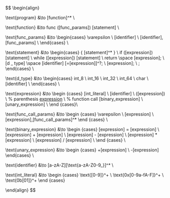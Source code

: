 $$
\begin{align}

\text{program} &\to [function]^* \\

\text{function} &\to func ([func\_params]) [statement] \\

\text{func\_params} &\to
\begin{cases}
    \varepsilon \\
    [identifier] \\
    [identifier],[func\_params] \\
\end{cases} \\

\text{statement} &\to 
\begin{cases}
 \{ [statement]^* \} \\
 if ([expression]) [statement] \\
 while ([expression]) [statement] \\
 return \space [expression]; \\
 [d \_ type] \space [identifier] [=[expression]]^?; \\
 [expression]; \\
 ;
\end{cases} \\

\text{d\_type} &\to 
\begin{cases}
 int\_8 \\
 int\_16 \\
 int\_32 \\
 int\_64 \\
 char \\
 [identifier] \\
\end{cases} \\

\text{expression} &\to
\begin {cases}
    [int\_literal] \\
    [identifier] \\
    ([expression]) \\ % parenthesis
    [expression]([func\_call\_params]) \\ % function call
    [binary\_expression] \\
    [unary\_expression] \\
\end {cases}\\

\text{func\_call\_params} &\to
\begin {cases}
    \varepsilon \\
    [expression] \\
    [expression],[func\_call\_params]^*
\end {cases} \\

\text{binary\_expression} &\to
\begin {cases}
    [expression] = [expression] \\
    [expression] + [expression] \\
    [expression] - [expression] \\
    [expression] * [expression] \\
    [expression] / [expression] \\
\end {cases} \\

\text{unary\_expression} &\to
\begin {cases}
    +[expression] \\
    -[expression]
\end{cases} \\

\text{identifier} &\to [a-zA-Z][\text{a-zA-Z0-9\_}]^* \\

\text{int\_literal} &\to
\begin {cases}
    \text{[0-9]}^+ \\
    \text{0x[0-9a-fA-F]}^+ \\
    \text{0b[01]}^+
\end {cases}

\end{align}
$$